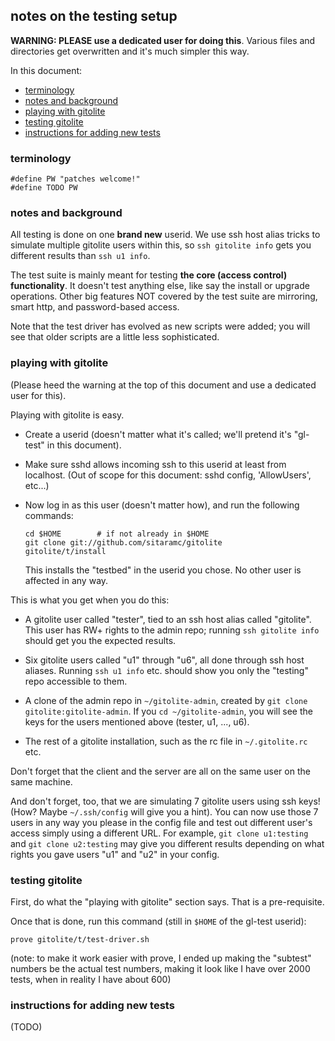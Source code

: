 ## notes on the testing setup

**WARNING: PLEASE use a dedicated user for doing this**.  Various files and
directories get overwritten and it's much simpler this way.

In this document:

  * <a href="#_terminology">terminology</a>
  * <a href="#_notes_and_background">notes and background</a>
  * <a href="#_playing_with_gitolite">playing with gitolite</a>
  * <a href="#_testing_gitolite">testing gitolite</a>
  * <a href="#_instructions_for_adding_new_tests">instructions for adding new tests</a>

<a name="_terminology"></a>

### terminology

    #define PW "patches welcome!"
    #define TODO PW

<a name="_notes_and_background"></a>

### notes and background

All testing is done on one **brand new** userid.  We use ssh host alias tricks
to simulate multiple gitolite users within this, so `ssh gitolite info` gets
you different results than `ssh u1 info`.

The test suite is mainly meant for testing **the core (access control)
functionality**.  It doesn't test anything else, like say the install or
upgrade operations.  Other big features NOT covered by the test suite are
mirroring, smart http, and password-based access.

Note that the test driver has evolved as new scripts were added; you will see
that older scripts are a little less sophisticated.

<a name="_playing_with_gitolite"></a>

### playing with gitolite

(Please heed the warning at the top of this document and use a dedicated user
for this).

Playing with gitolite is easy.

  * Create a userid (doesn't matter what it's called; we'll pretend it's
    "gl-test" in this document).

  * Make sure sshd allows incoming ssh to this userid at least from localhost.
    (Out of scope for this document: sshd config, 'AllowUsers', etc...)

  * Now log in as this user (doesn't matter how), and run the following
    commands:

        cd $HOME        # if not already in $HOME
        git clone git://github.com/sitaramc/gitolite
        gitolite/t/install

    This installs the "testbed" in the userid you chose.  No other user is
    affected in any way.

This is what you get when you do this:

  * A gitolite user called "tester", tied to an ssh host alias called
    "gitolite".  This user has RW+ rights to the admin repo; running `ssh
    gitolite info` should get you the expected results.

  * Six gitolite users called "u1" through "u6", all done through ssh host
    aliases.  Running `ssh u1 info` etc. should show you only the "testing"
    repo accessible to them.

  * A clone of the admin repo in `~/gitolite-admin`, created by `git clone
    gitolite:gitolite-admin`.  If you `cd ~/gitolite-admin`, you will see the
    keys for the users mentioned above (tester, u1, ..., u6).

  * The rest of a gitolite installation, such as the rc file in `~/.gitolite.rc` etc.

Don't forget that the client and the server are all on the same user on the
same machine.

And don't forget, too, that we are simulating 7 gitolite users using ssh keys!
(How?  Maybe `~/.ssh/config` will give you a hint).  You can now use those 7
users in any way you please in the config file and test out different user's
access simply using a different URL.  For example, `git clone u1:testing` and
`git clone u2:testing` may give you different results depending on what rights
you gave users "u1" and "u2" in your config.

<a name="_testing_gitolite"></a>

### testing gitolite

First, do what the "playing with gitolite" section says.  That is a
pre-requisite.

Once that is done, run this command (still in `$HOME` of the gl-test userid):

    prove gitolite/t/test-driver.sh

(note: to make it work easier with prove, I ended up making the "subtest"
numbers be the actual test numbers, making it look like I have over 2000
tests, when in reality I have about 600)

<a name="_instructions_for_adding_new_tests"></a>

### instructions for adding new tests

(TODO)

